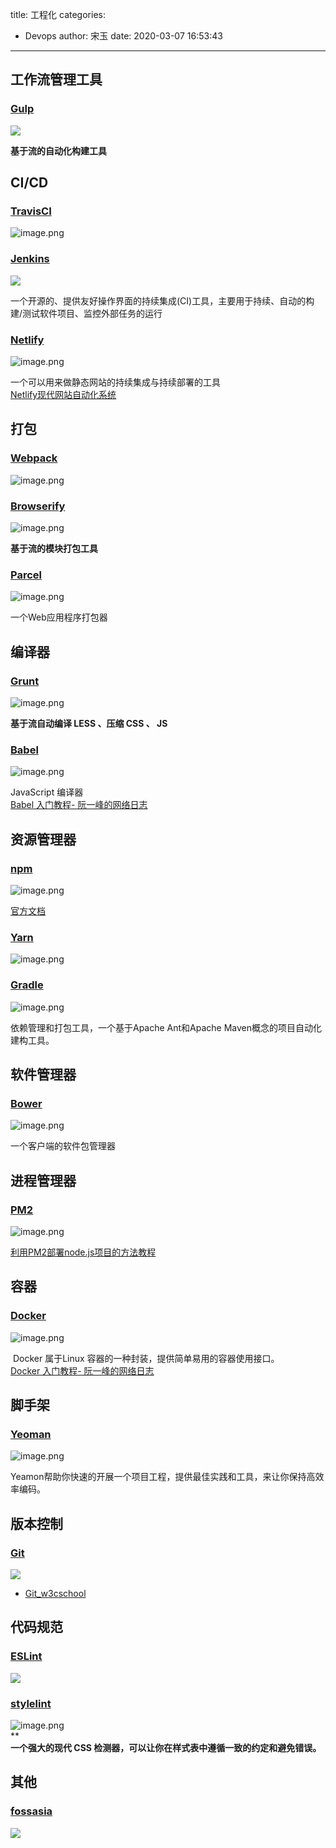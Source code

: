 title: 工程化
categories:
 - Devops
author: 宋玉
date: 2020-03-07 16:53:43
---

## 工作流管理工具

### [Gulp](https://www.gulpjs.com.cn/)
![](https://cdn.nlark.com/yuque/0/2020/png/394169/1583055008545-d3d54cdf-7889-4c11-8253-019ec94f05d9.png#align=left&display=inline&height=769&originHeight=769&originWidth=1440&size=0&status=done&style=none&width=1440)

**基于流的自动化构建工具**

## CI/CD

### [TravisCI](https://travis-ci.com/)
![image.png](https://cdn.nlark.com/yuque/0/2020/png/394169/1583066553902-124ca912-3847-49be-a4f9-ee71bebe7f9c.png#align=left&display=inline&height=764&name=image.png&originHeight=1528&originWidth=2876&size=193379&status=done&style=none&width=1438)

### [Jenkins](https://www.w3cschool.cn/jenkins/jenkins-5h3228n2.html)
![](https://cdn.nlark.com/yuque/0/2020/png/394169/1583055008357-3008e1a7-e789-48a6-8985-9abcc24536e5.png#align=left&display=inline&height=769&originHeight=769&originWidth=1440&size=0&status=done&style=none&width=1440)

一个开源的、提供友好操作界面的持续集成(CI)工具，主要用于持续、自动的构建/测试软件项目、监控外部任务的运行

### [Netlify](https://www.netlify.com/)
![image.png](https://cdn.nlark.com/yuque/0/2020/png/394169/1583074601186-a875da23-1f44-495e-9ddf-d9cd2372e9f0.png#align=left&display=inline&height=762&name=image.png&originHeight=1524&originWidth=2880&size=2688940&status=done&style=none&width=1440)

一个可以用来做静态网站的持续集成与持续部署的工具<br />[Netlify现代网站自动化系统](https://zhuanlan.zhihu.com/p/29225512)

## 打包

### [Webpack](https://www.webpackjs.com/)
![image.png](https://cdn.nlark.com/yuque/0/2020/png/394169/1583066113840-83f6d5ee-f5e0-4929-b3d4-878501c26761.png#align=left&display=inline&height=763&name=image.png&originHeight=1526&originWidth=2874&size=240214&status=done&style=none&width=1437)

### [Browserify](http://browserify.org/)
![image.png](https://cdn.nlark.com/yuque/0/2020/png/394169/1583551171201-bfac6199-ced4-49ba-9a0d-b40bee32f7f7.png#align=left&display=inline&height=760&name=image.png&originHeight=1520&originWidth=2880&size=402879&status=done&style=none&width=1440)

**基于流的模块打包工具**

### [Parcel](https://parceljs.org/getting_started.html)
![image.png](https://cdn.nlark.com/yuque/0/2020/png/394169/1583066425429-25a3b0d1-022b-4f32-acdf-80cbc260e48f.png#align=left&display=inline&height=762&name=image.png&originHeight=1524&originWidth=2880&size=380411&status=done&style=none&width=1440)

一个Web应用程序打包器

## 编译器

### [Grunt](https://gruntjs.com/)
![image.png](https://cdn.nlark.com/yuque/0/2020/png/394169/1583550522862-99393e8c-51e0-44e1-9a60-187cdfb68316.png#align=left&display=inline&height=764&name=image.png&originHeight=1528&originWidth=2878&size=471436&status=done&style=none&width=1439)

**基于流自动编译 LESS 、压缩 CSS 、 JS**

### [Babel](https://babeljs.io/)
![image.png](https://cdn.nlark.com/yuque/0/2020/png/394169/1583550934756-e20d1dcb-ac4a-4cb6-8a1b-4e86d9ad6ef2.png#align=left&display=inline&height=762&name=image.png&originHeight=1524&originWidth=2878&size=335637&status=done&style=none&width=1439)

JavaScript 编译器<br />[Babel 入门教程- 阮一峰的网络日志](http://www.ruanyifeng.com/blog/2016/01/babel.html)

## 资源管理器

### [npm](https://www.npmjs.com/)
![image.png](https://cdn.nlark.com/yuque/0/2020/png/394169/1583549622301-fa2d571f-362c-4c9b-815a-b632745ce27b.png#align=left&display=inline&height=764&name=image.png&originHeight=1528&originWidth=2876&size=1021020&status=done&style=none&width=1438)

[官方文档](https://www.npmjs.cn/)


### [Yarn](https://yarnpkg.com/)
![image.png](https://cdn.nlark.com/yuque/0/2020/png/394169/1583066228897-8b1e56dd-3249-4901-9d5d-fb5738e3eb35.png#align=left&display=inline&height=763&name=image.png&originHeight=1526&originWidth=2880&size=303280&status=done&style=none&width=1440)


### [Gradle](https://gradle.org/)
![image.png](https://cdn.nlark.com/yuque/0/2020/png/394169/1583551471964-29c95ee8-2434-4aa5-a3d8-2f2dd8f35e83.png#align=left&display=inline&height=760&name=image.png&originHeight=1520&originWidth=2870&size=549269&status=done&style=none&width=1435)

依赖管理和打包工具，一个基于Apache Ant和Apache Maven概念的项目自动化建构工具。

## 软件管理器

### [Bower](https://bower.io/)
![image.png](https://cdn.nlark.com/yuque/0/2020/png/394169/1583550741062-283a3414-c691-410f-b5cc-656ee3bbec8c.png#align=left&display=inline&height=764&name=image.png&originHeight=1528&originWidth=2880&size=440968&status=done&style=none&width=1440)

一个客户端的软件包管理器

## 进程管理器

### [PM2](https://pm2.keymetrics.io/)
![image.png](https://cdn.nlark.com/yuque/0/2020/png/394169/1583066370934-5bed5eb9-5e32-4b46-afcd-2110ae32c20c.png#align=left&display=inline&height=763&name=image.png&originHeight=1526&originWidth=2878&size=3238493&status=done&style=none&width=1439)

[利用PM2部署node.js项目的方法教程](https://www.jb51.net/article/113398.htm)

## 容器

### [Docker](https://www.docker.com/)
![image.png](https://cdn.nlark.com/yuque/0/2020/png/394169/1583066798398-a70b455f-1ef8-4143-9e03-1762cd5e87d4.png#align=left&display=inline&height=739&name=image.png&originHeight=1478&originWidth=2870&size=1133132&status=done&style=none&width=1435)

 Docker 属于Linux 容器的一种封装，提供简单易用的容器使用接口。<br />[Docker 入门教程- 阮一峰的网络日志](https://www.ruanyifeng.com/blog/2018/02/docker-tutorial.html)

## 脚手架

### [Yeoman](https://yeoman.io/)
![image.png](https://cdn.nlark.com/yuque/0/2020/png/394169/1583551269120-0db019dc-13f3-4b61-bbf0-5620e921b7a4.png#align=left&display=inline&height=765&name=image.png&originHeight=1530&originWidth=2880&size=540626&status=done&style=none&width=1440)

Yeamon帮助你快速的开展一个项目工程，提供最佳实践和工具，来让你保持高效率编码。

## 版本控制

### [Git](https://git-scm.com/doc)
![](https://cdn.nlark.com/yuque/0/2020/png/394169/1583055008515-2809075a-ed6d-474f-8d05-2c913afe9546.png#align=left&display=inline&height=769&originHeight=769&originWidth=1440&size=0&status=done&style=none&width=1440)

- [Git_w3cschool](https://www.w3cschool.cn/doc_git/)


## 代码规范

### [ESLint](https://eslint.org/)
![](https://cdn.nlark.com/yuque/0/2020/png/394169/1583055008507-33a93dab-ef5b-4c52-8823-57549507d5c8.png#align=left&display=inline&height=769&originHeight=769&originWidth=1440&size=0&status=done&style=none&width=1440)

### [stylelint](http://stylelint.cn/)
![image.png](https://cdn.nlark.com/yuque/0/2020/png/394169/1583068387727-b5f4b0c0-237b-4294-a0ad-dec3aaef2229.png#align=left&display=inline&height=760&name=image.png&originHeight=1520&originWidth=2880&size=446841&status=done&style=none&width=1440)<br />**<br />**一个强大的现代 CSS 检测器，可以让你在样式表中遵循一致的约定和避免错误。**

## 其他

### [fossasia](https://blog.fossasia.org/tag/universal-cookies/)
![](https://cdn.nlark.com/yuque/0/2020/png/394169/1583055008268-f306678d-53dd-43b9-a0bf-0b1d134a3ea1.png#align=left&display=inline&height=769&originHeight=769&originWidth=1440&size=0&status=done&style=none&width=1440)


